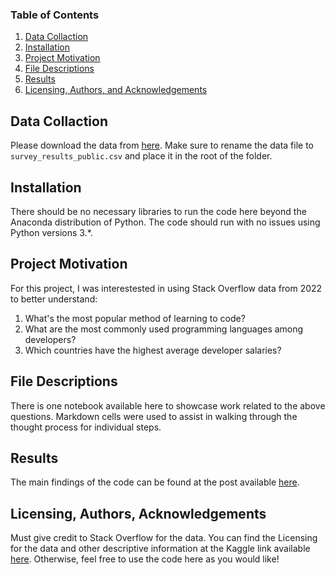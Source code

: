 ### Table of Contents

1. [Data Collaction](#datacollaction)
1. [Installation](#installation)
1. [Project Motivation](#motivation)
1. [File Descriptions](#files)
1. [Results](#results)
1. [Licensing, Authors, and Acknowledgements](#licensing)

## Data Collaction <a name="datacollaction"></a>

Please download the data from [here](https://www.kaggle.com/datasets/dheemanthbhat/stack-overflow-annual-developer-survey-2022).
Make sure to rename the data file to `survey_results_public.csv` and place it in the root of the folder.

## Installation <a name="installation"></a>

There should be no necessary libraries to run the code here beyond the Anaconda distribution of Python. The code should run with no issues using Python versions 3.\*.

## Project Motivation<a name="motivation"></a>

For this project, I was interestested in using Stack Overflow data from 2022 to better understand:

1. What's the most popular method of learning to code?
2. What are the most commonly used programming languages among developers?
3. Which countries have the highest average developer salaries?

## File Descriptions <a name="files"></a>

There is one notebook available here to showcase work related to the above questions. Markdown cells were used to assist in walking through the thought process for individual steps.

## Results<a name="results"></a>

The main findings of the code can be found at the post available [here](https://medium.com/).

## Licensing, Authors, Acknowledgements<a name="licensing"></a>

Must give credit to Stack Overflow for the data. You can find the Licensing for the data and other descriptive information at the Kaggle link available [here](https://www.kaggle.com/datasets/dheemanthbhat/stack-overflow-annual-developer-survey-2022). Otherwise, feel free to use the code here as you would like!
